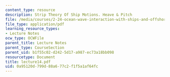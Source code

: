 ```yaml
---
content_type: resource
description: Strip Theory Of Ship Motions. Heave & Pitch
file: /media/courses/2-24-ocean-wave-interaction-with-ships-and-offshore-energy-systems-13-022-spring-2002/0a95120d799d88a677c2f1f5a1af64fc_lecture14.pdf
file_type: application/pdf
learning_resource_types:
- Lecture Notes
ocw_type: OCWFile
parent_title: Lecture Notes
parent_type: CourseSection
parent_uid: b1f55c02-d242-5d17-a987-ec73a18bb098
resourcetype: Document
title: lecture14.pdf
uid: 0a95120d-799d-88a6-77c2-f1f5a1af64fc
---
```

